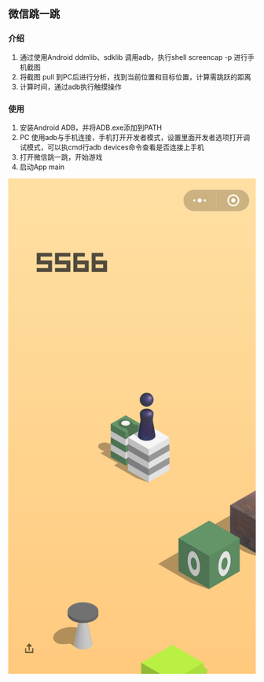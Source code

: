## 微信跳一跳

### 介绍

1. 通过使用Android ddmlib、sdklib 调用adb，执行shell screencap -p 进行手机截图
2. 将截图 pull 到PC后进行分析，找到当前位置和目标位置，计算需跳跃的距离
3. 计算时间，通过adb执行触摸操作


### 使用

1. 安装Android ADB，并将ADB.exe添加到PATH
2. PC 使用adb与手机连接，手机打开开发者模式，设置里面开发者选项打开调试模式，可以执cmd行adb devices命令查看是否连接上手机
3. 打开微信跳一跳，开始游戏
4. 启动App main


![image](https://github.com/MeetFuture/my-weixin-jump-jump/blob/master/tmp/Screen_20180105234426.png?raw=true)